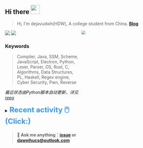 ## Hi there <img src="https://raw.githubusercontent.com/MartinHeinz/MartinHeinz/master/wave.gif" width="30px">

> Hi, I'm dejavudwh(HDW), A college student from China. **[Blog](https://www.cnblogs.com/secoding)** 

![](https://komarev.com/ghpvc/?username=dejavudwh)
<img src="https://img.shields.io/badge/BLOG-dejavudwh-blue"><a href="https://www.cnblogs.com/secoding/"></a></img>
<img align="right" width="50%" src="https://github-readme-stats.vercel.app/api?username=dejavudwh&show_icons=true&theme=onedark&count_private=true" style="zoom: 80%;" /> 

### Keywords 

> Compiler, Java, SSM, Scheme, JavaScript, Electron, Python, Lexer, Parser, OS, Rust, C, Algorithms, Data Structures, PL, Haskell, Regex engine, Cyber Security, Pwn, Reverse

*最近状态由Python脚本自动更新，详见<a href="https://github.com/dejavudwh/dejavudwh"> repo</a>*

<details>

  <summary><font size="5.5" color="#3399FF"><b>Recent activity 🖱️(Click:)</b></font></summary>

  - <details open>

    <summary><font size="3.5" color="#3399FF"><b>Recent Post 🖱️</b></font></summary>
    <br>
    <table>
    <tr>
    <td>
    <!-- ZHIHUPOSTS:START --> 

    <!-- ZHIHUPOSTS:END -->
    </td>
    <td>
    <!-- GITHUB:START -->

    - [dejavudwh starred CasterWx/AntzOS](https://github.com/CasterWx/AntzOS) - 2021-07-30T17:13:14Z
    - [dejavudwh pushed to master in dejavudwh/Algorithm](https://github.com/dejavudwh/Algorithm/compare/7c9717b987...f2cbe401fe) - 2021-07-30T13:27:58Z
    - [dejavudwh starred yihong0618/GitHubPoster](https://github.com/yihong0618/GitHubPoster) - 2021-07-28T05:55:37Z
    - [dejavudwh pushed to main in dejavudwh/WriteUp](https://github.com/dejavudwh/WriteUp/compare/de46c63f33...f045a32238) - 2021-07-24T15:48:56Z
    - [dejavudwh starred YajS/NikPEViewer](https://github.com/YajS/NikPEViewer) - 2021-07-24T15:21:20Z
    <!-- GITHUB:END -->
    </td>
    </tr>
    </table>
  </details>

</details>

> #### 💬 Ask me anything：[issue](https://github.com/dejavudwh/dejavudwh/issues) or [daweihucs@outlook.com](mailto:daweihucs@outlook.com)